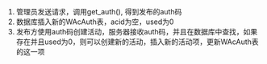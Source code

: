1. 管理员发送请求，调用get_auth(), 得到发布的auth码
2. 数据库插入新的WAcAuth表，acid为空，used为0
3. 发布方使用auth码创建活动，服务器接收auth码，并且在数据库中查找，如果存在并且used为0，则可以创建新的活动，插入新的活动项，更新WAcAuth表的这一项

